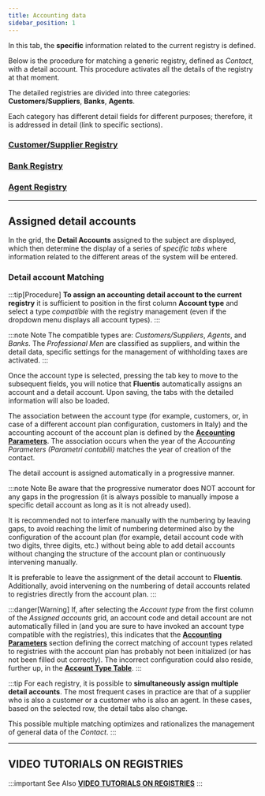 ```yaml
---
title: Accounting data
sidebar_position: 1
---
```

In this tab, the **specific** information related to the current registry is defined.

Below is the procedure for matching a generic registry, defined as *Contact*, with a detail account. This procedure activates all the details of the registry at that moment.

The detailed registries are divided into three categories: **Customers/Suppliers**, **Banks**, **Agents**.

Each category has different detail fields for different purposes; therefore, it is addressed in detail (link to specific sections).

### [Customer/Supplier Registry](/docs/erp-home/registers/contacts/create-new-contact/accounting-data/customer-vendors-data/finance)

### [Bank Registry](/docs/erp-home/registers/contacts/create-new-contact/accounting-data/bank-registry/references)

### [Agent Registry](/docs/erp-home/registers/contacts/create-new-contact/accounting-data/agent-registry/detail)


---

## Assigned detail accounts

In the grid, the **Detail Accounts** assigned to the subject are displayed, which then determine the display of a series of *specific tabs* where information related to the different areas of the system will be entered.

### Detail account Matching 

:::tip[Procedure]
**To assign an accounting detail account to the current registry** it is sufficient to position in the first column **Account type** and select a type *compatible* with the registry management (even if the dropdown menu displays all account types).
:::

:::note Note
The compatible types are: *Customers/Suppliers*, *Agents*, and *Banks*. The *Professional Men* are classified as suppliers, and within the detail data, specific settings for the management of withholding taxes are activated.
:::

Once the account type is selected, pressing the tab key to move to the subsequent fields, you will notice that **Fluentis** automatically assigns an account and a detail account. Upon saving, the tabs with the detailed information will also be loaded.

The association between the account type (for example, customers, or, in case of a different account plan configuration, customers in Italy) and the accounting account of the account plan is defined by the [**Accounting Parameters**](/docs/configurations/parameters/finance/accounting-parameters). The association occurs when the year of the *Accounting Parameters (Parametri contabili)* matches the year of creation of the contact.

The detail account is assigned automatically in a progressive manner.

:::note Note
Be aware that the progressive numerator does NOT account for any gaps in the progression (it is always possible to manually impose a specific detail account as long as it is not already used).

It is recommended not to interfere manually with the numbering by leaving gaps, to avoid reaching the limit of numbering determined also by the configuration of the account plan (for example, detail account code with two digits, three digits, etc.) without being able to add detail accounts without changing the structure of the account plan or continuously intervening manually.

It is preferable to leave the assignment of the detail account to **Fluentis**. Additionally, avoid intervening on the numbering of detail accounts related to registries directly from the account plan.
:::

:::danger[Warning]
If, after selecting the *Account type* from the first column of the *Assigned accounts* grid, an account code and detail account are not automatically filled in (and you are sure to have invoked an account type compatible with the registries), this indicates that the [**Accounting Parameters**](/docs/configurations/parameters/finance/accounting-parameters) section defining the correct matching of account types related to registries with the account plan has probably not been initialized (or has not been filled out correctly).
The incorrect configuration could also reside, further up, in the [**Account Type Table**](/docs/configurations/tables/finance/account-types).
:::

:::tip
For each registry, it is possible to **simultaneously assign multiple detail accounts**. The most frequent cases in practice are that of a supplier who is also a customer or a customer who is also an agent. In these cases, based on the selected row, the detail tabs also change.

This possible multiple matching optimizes and rationalizes the management of general data of the *Contact*.
:::


---

## VIDEO TUTORIALS ON REGISTRIES

:::important See Also
[**VIDEO TUTORIALS ON REGISTRIES**](/docs/video/finance/intro)
:::